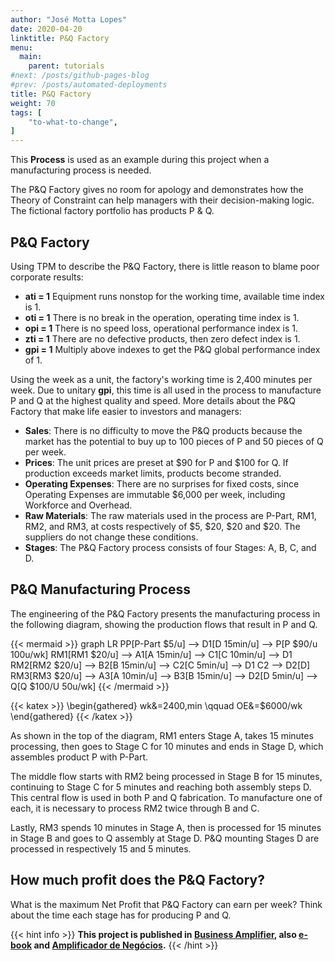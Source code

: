 ```yaml
---
author: "José Motta Lopes"
date: 2020-04-20
linktitle: P&Q Factory
menu:
  main:
    parent: tutorials
#next: /posts/github-pages-blog
#prev: /posts/automated-deployments
title: P&Q Factory
weight: 70
tags: [
    "to-what-to-change",
]
---
```


This **Process** is used as an example during this project when a manufacturing process is needed.

The P&Q Factory gives no room for apology and demonstrates how the Theory of Constraint can help managers with their decision-making logic. The fictional factory portfolio has products P & Q.

## P&Q Factory

Using TPM to describe the P&Q Factory, there is little reason to blame poor corporate results:

- **ati = 1** Equipment runs nonstop for the working time, available time index is 1.
- **oti = 1** There is no break in the operation, operating time index is 1.
- **opi = 1** There is no speed loss, operational performance index is 1.
- **zti = 1** There are no defective products, then zero defect index is 1.
- **gpi = 1** Multiply above indexes to get the P&Q global performance index of 1.

Using the week as a unit, the factory's working time is 2,400 minutes per week. Due to unitary **gpi**, this time is all used in the process to manufacture P and Q at the highest quality and speed. More details about the P&Q Factory that make life easier to investors and managers:

- **Sales**: There is no difficulty to move the P&Q products because the market
has the potential to buy up to 100 pieces of P and 50 pieces of Q per week.
- **Prices**: The unit prices are preset at $90 for P and $100 for Q. If production exceeds market limits, products become stranded.
- **Operating Expenses**: There are no surprises for fixed costs, since Operating Expenses are immutable $6,000 per week, including Workforce and Overhead.
- **Raw Materials**: The raw materials used in the process are P-Part, RM1, RM2, and RM3, at costs respectively of $5, $20, $20 and $20. The suppliers do not change these conditions.
- **Stages**: The P&Q Factory process consists of four Stages: A, B, C, and D.

## P&Q Manufacturing Process

The engineering of the P&Q Factory presents the manufacturing process in the following diagram, showing the production flows that result in P and Q.

{{< mermaid >}}
graph LR
    PP[P-Part $5/u] --> D1[D 15min/u] --> P[P $90/u 100u/wk]
    RM1[RM1 $20/u] --> A1[A 15min/u] --> C1[C 10min/u] --> D1
    RM2[RM2 $20/u] --> B2[B 15min/u] --> C2[C 5min/u] --> D1
    C2 --> D2[D]
    RM3[RM3 $20/u] --> A3[A 10min/u] --> B3[B 15min/u] --> D2[D 5min/u] --> Q[Q $100/U 50u/wk]
{{< /mermaid >}}

{{< katex >}}
\begin{gathered}
   wk&=2400\,min \qquad
   OE&=\$6000/wk
\end{gathered}
{{< /katex >}}

As shown in the top of the diagram, RM1 enters Stage A, takes 15 minutes processing, then goes to Stage C for 10 minutes and ends in Stage D, which assembles product P with P-Part.

The middle flow starts with RM2 being processed in Stage B for 15 minutes, continuing to Stage C for 5 minutes and reaching both assembly steps D. This central flow is used in both P and Q fabrication. To manufacture one of each, it is necessary to process RM2 twice through B and C.

Lastly, RM3 spends 10 minutes in Stage A, then is processed for 15 minutes in Stage B and goes to Q assembly at Stage D. P&Q mounting Stages D are processed in respectively 15 and 5 minutes.

## How much profit does the P&Q Factory?

What is the maximum Net Profit that P&Q Factory can earn per week? Think about the time each stage has for producing P and Q.

{{< hint info >}}
**This project is published in [Business Amplifier](https://www.amazon.com/Business-Amplifier-M-Sc-Motta-Lopes/dp/B083XGK14Q), also [e-book](https://www.amazon.com/Business-Amplifier-Jose-Motta-Lopes-ebook-dp-B086L6V6QY/dp/B086L6V6QY/) and [Amplificador de Negócios](https://www.amazon.com/M-Sc-Jose-Motta-Lopes/dp/8592301009).**
{{< /hint >}}
